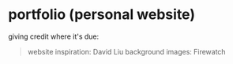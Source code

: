 # portfolio (personal website)
giving credit where it's due:
> website inspiration: David Liu
> background images: Firewatch